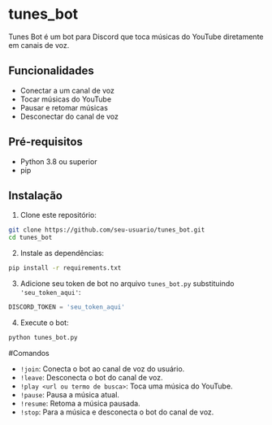 # tunes_bot
Tunes Bot é um bot para Discord que toca músicas do YouTube diretamente em canais de voz.

## Funcionalidades

- Conectar a um canal de voz
- Tocar músicas do YouTube
- Pausar e retomar músicas
- Desconectar do canal de voz

## Pré-requisitos

- Python 3.8 ou superior
- pip

## Instalação

1. Clone este repositório:

```bash
git clone https://github.com/seu-usuario/tunes_bot.git
cd tunes_bot
```

2. Instale as dependências:

```bash
pip install -r requirements.txt
```

3. Adicione seu token de bot no arquivo `tunes_bot.py` substituindo `'seu_token_aqui'`:

```python
DISCORD_TOKEN = 'seu_token_aqui'
```

4. Execute o bot:

```bash
python tunes_bot.py
```



#Comandos


- `!join`: Conecta o bot ao canal de voz do usuário.
- `!leave`: Desconecta o bot do canal de voz.
- `!play <url ou termo de busca>`: Toca uma música do YouTube.
- `!pause`: Pausa a música atual.
- `!resume`: Retoma a música pausada.
- `!stop`: Para a música e desconecta o bot do canal de voz.

